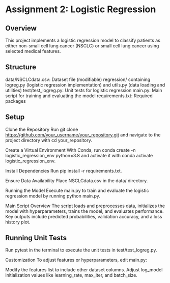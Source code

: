 # Assignment 2: Logistic Regression

## Overview
This project implements a logistic regression model to classify patients as either non-small cell lung cancer (NSCLC) or small cell lung cancer using selected medical features.

## Structure
data/NSCLCdata.csv: Dataset file (modifiable)
regression/ containing logreg.py (logistic regression implementation) and utils.py (data loading and utilities)
test/test_logreg.py: Unit tests for logistic regression
main.py: Main script for training and evaluating the model
requirements.txt: Required packages
## Setup
Clone the Repository
Run git clone https://github.com/your_username/your_repository.git and navigate to the project directory with cd your_repository.

Create a Virtual Environment
With Conda, run conda create -n logistic_regression_env python=3.8 and activate it with conda activate logistic_regression_env.

Install Dependencies
Run pip install -r requirements.txt.

Ensure Data Availability
Place NSCLCdata.csv in the data/ directory.

Running the Model
Execute main.py to train and evaluate the logistic regression model by running python main.py.

Main Script Overview
The script loads and preprocesses data, initializes the model with hyperparameters, trains the model, and evaluates performance. Key outputs include predicted probabilities, validation accuracy, and a loss history plot.

## Running Unit Tests
Run pytest in the terminal to execute the unit tests in test/test_logreg.py.

Customization
To adjust features or hyperparameters, edit main.py:

Modify the features list to include other dataset columns.
Adjust log_model initialization values like learning_rate, max_iter, and batch_size.
